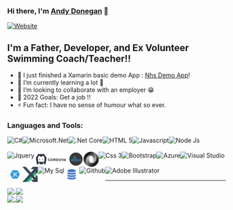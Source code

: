 ### Hi there, I'm [Andy Donegan][website] 👋 

[![Website](https://img.shields.io/website?label=MvcDemoAppAjd.AzureWebSites.Net&style=for-the-badge&url=https%3A%2F%2Fcodestackr.com)](https://mvcdemoappajd.azurewebsites.net/)

## I'm a Father, Developer, and Ex Volunteer Swimming Coach/Teacher!!

- 🔭 I just finished a Xamarin basic demo App : [Nhs Demo App][nhsdemoapp]!
- 🌱 I’m currently learning a lot 🤣
- 👯 I’m looking to collaborate with an employer 😁
- 🥅 2022 Goals: Get a job !!
- ⚡ Fun fact: I have no sense of humour what so ever.

### Languages and Tools:

<img height="35px" align="left" title="C#" src="https://cdn.jsdelivr.net/gh/devicons/devicon/icons/csharp/csharp-original.svg"/>
<img height="35px" align="left" title="Microsoft.Net" src="https://cdn.jsdelivr.net/gh/devicons/devicon/icons/dot-net/dot-net-original-wordmark.svg" />
<img height="35px" align="left" title=".Net Core" src="https://cdn.jsdelivr.net/gh/devicons/devicon/icons/dotnetcore/dotnetcore-original.svg" />

<img height="35px" align="left" title="HTML 5" src="https://cdn.jsdelivr.net/gh/devicons/devicon/icons/html5/html5-original-wordmark.svg" />
<img height="35px" align="left" title="Javascript" src="https://cdn.jsdelivr.net/gh/devicons/devicon/icons/javascript/javascript-original.svg" />
<img height="35px" align="left" title="Node Js" src="https://cdn.jsdelivr.net/gh/devicons/devicon/icons/nodejs/nodejs-original.svg" />
<img height="35px" align="left" title="Jquery" src="https://cdn.jsdelivr.net/gh/devicons/devicon/icons/jquery/jquery-original-wordmark.svg" />
<img height="35px" align="left" title="Apache Cordova" src="/cordova_logo_dark_gray_large.png"/>
<img height="35px" align="left" title="Ajax" src="https://raw.githubusercontent.com/github/explore/8be26d91eb231fec0b8856359979ac09f27173fd/topics/ajax/ajax.png" />
<img height="35px" align="left" title="Json" src="https://raw.githubusercontent.com/github/explore/80688e429a7d4ef2fca1e82350fe8e3517d3494d/topics/json/json.png" />

<img height="35px" align="left" title="Css 3" src="https://cdn.jsdelivr.net/gh/devicons/devicon/icons/css3/css3-original-wordmark.svg"/>
<img height="35px" align="left" title="Bootstrap" src="https://cdn.jsdelivr.net/gh/devicons/devicon/icons/bootstrap/bootstrap-original.svg"/>

<img height="35px" align="left" title="Azure" src="https://cdn.jsdelivr.net/gh/devicons/devicon/icons/azure/azure-original.svg"/>
<img height="35px" align="left" title="Visual Studio" src="https://cdn.jsdelivr.net/gh/devicons/devicon/icons/visualstudio/visualstudio-plain.svg"/>
<img height="35px" align="left" title="Xamarin" src="https://raw.githubusercontent.com/github/explore/80688e429a7d4ef2fca1e82350fe8e3517d3494d/topics/xamarin/xamarin.png" />
<img height="35px" align="left" title="Mvvm Cross" src="https://raw.githubusercontent.com/github/explore/80688e429a7d4ef2fca1e82350fe8e3517d3494d/topics/mvvmcross/mvvmcross.png" />

<img height="35px" align="left" title="My Sql" src="https://cdn.jsdelivr.net/gh/devicons/devicon/icons/mysql/mysql-original.svg" />
<img height="35px" align="left" title="SQL" src="https://raw.githubusercontent.com/github/explore/80688e429a7d4ef2fca1e82350fe8e3517d3494d/topics/sql/sql.png" />

<img height="35px" align="left" title="Github" src="https://cdn.jsdelivr.net/gh/devicons/devicon/icons/github/github-original-wordmark.svg" />
<img height="35px" title="Adobe Illustrator"src="https://cdn.jsdelivr.net/gh/devicons/devicon/icons/illustrator/illustrator-plain.svg" />

---

<!--
**Andy-Donegan/Andy-Donegan** is a ✨ _special_ ✨ repository because its `README.md` (this file) appears on your GitHub profile.

Here are some ideas to get you started:

- 🔭 I’m currently working on ...
- 🌱 I’m currently learning ...
- 👯 I’m looking to collaborate on ...
- 🤔 I’m looking for help with ...
- 💬 Ask me about ...
- 📫 How to reach me: ...
- 😄 Pronouns: ...
- ⚡ Fun fact: ...
-->


<a href="https://github.com/andy-donegan/github-readme-stats">
  <img align="center" src="https://github-readme-stats.vercel.app/api?username=andy-donegan&count_private=true&show_icons=true" />
</a>
<a href="https://github.com/andy-donegan/github-readme-stats">
  <img align="center" src="https://github-readme-stats.vercel.app/api/top-langs/?username=andy-donegan&langs_count=8" />
</a>
<br />
<a href="https://github.com/anuraghazra/github-readme-stats">
  <img align="center" src="https://github-readme-stats.vercel.app/api/pin/?username=anuraghazra&repo=github-readme-stats" />
</a>
<a href="https://github.com/andy-donegan/NhsDemoApp">
  <img align="center" src="https://github-readme-stats.vercel.app/api/pin/?username=andy-donegan&repo=NhsDemoApp" />
</a>

[website]: https://mvcdemoappajd.azurewebsites.net
[nhsdemoapp]: https://github.com/Andy-Donegan/NhsDemoApp

